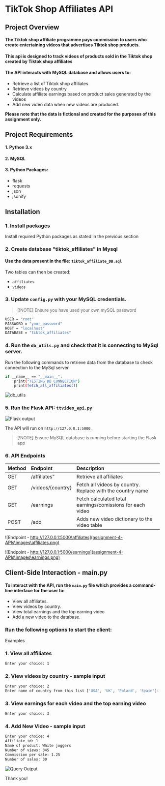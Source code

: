 
# TikTok Shop Affiliates API

##  Project Overview

#### The Tiktok shop affiliate programme pays commission to users who create entertaining videos that advertises Tiktok shop products. 
#### This api is designed to track videos of products sold in the Tiktok shop created by Tiktok shop affiliates
#### The API interacts with MySQL database and allows users to:
* Retrieve a list of Tiktok shop affiliates
* Retrieve videos by country 
* Calculate affiliate earnings based on product sales generated by the videos
* Add new video data when new videos are produced. 

**Please note that the data is fictional and created for the purposes of this assignment only.** 


## Project Requirements

#### 1. Python 3.x

#### 2. MySQL

#### 3. Python Packages:
- flask
- requests 
- json
- jsonify

## Installation
### 1. Install packages
Install required Python packages as stated in the previous section

### 2. Create database "tiktok_affiliates" in Mysql
#### Use the data present in the file: ```tiktok_affiliate_DB.sql```
Two tables can then be created:
 - ```affiliates``` 
 - ```videos``` 


### 3. Update ```config.py``` with your MySQL credentials.
>[!NOTE] Ensure you have used your own mySQL password

```bash 
USER = "root"
PASSWORD = "your_password"
HOST = "localhost"
DATABASE = "tiktok_affiliates"
```

### 4. Run the ```db_utils.py``` and check that it is connecting to MySql server.
Run the following commands to retrieve data from the database to check connection to the MySql server.
```bash
if __name__ == "__main__":
    print("TESTING DB CONNECTION")
    print(fetch_all_affiliates())
 ```

![db_utils](assignment-4-APIs/images/db_utils_connect.png)

### 5. Run the Flask API: ```ttvideo_api.py```

![Flask output](assignment-4-APIs/images/api_py.png)

The API will run on ```http://127.0.0.1:5000```.
>[!NOTE] Ensure MySQL database is running before starting the Flask app 


### 6. API Endpoints

| Method | Endpoint          | Description                                                          |
|:-------|:------------------|:---------------------------------------------------------------------|
| GET    | /affiliates"      | Retrieve all affiliates                                              |
| GET    | /videos/{country} | Fetch all videos by country. Replace <country> with the country name |
| GET    | /earnings         | Fetch calculated total earnings/comissions for each video            |
| POST   | /add              | Adds new video dictionary to the video table                         |


![Endpoint - http://127.0.0.1:5000\affiliates](assignment-4-APIs\images\affiliates.png)

![Endpoint - http://127.0.0.1:5000/earnings](assignment-4-APIs\images\earnings.png)



## Client-Side Interaction -  main.py


#### To interact with the API, run the ```main.py``` file which provides a command-line interface for the user to:

- View all affiliates.
- View videos by country.
- View total earnings and the top earning video
- Add a new video to the database.

### Run the following options to start the client:

Examples 

### 1. View all affiliates
```bash
Enter your choice: 1
```

### 2. View videos by country - sample input
```bash
Enter your choice: 2
Enter name of country from this list ['USA', 'UK', 'Poland', 'Spain']: UK
```

### 3. View earnings for each video and the top earning video
```bash
Enter your choice: 3
```
### 4. Add New Video - sample input
```bash
Enter your choice: 4 
Affiliate_id: 1 
Name of product: White joggers 
Number of views: 345  
Commission per sale: 1.25 
Number of sales: 30 
```

![Query Output](assignment-4-APIs/images/query_output.png)

Thank you!